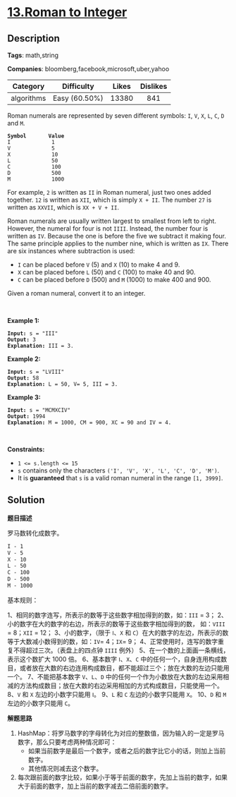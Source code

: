 # [13.Roman to Integer](https://leetcode.com/problems/roman-to-integer/description/)

## Description

**Tags**: math,string

**Companies**: bloomberg,facebook,microsoft,uber,yahoo

| Category | Difficulty | Likes | Dislikes |
| :------: | :--------: | :---: | :------: |
| algorithms | Easy (60.50%) | 13380 | 841 |

<p>Roman numerals are represented by seven different symbols:&nbsp;<code>I</code>, <code>V</code>, <code>X</code>, <code>L</code>, <code>C</code>, <code>D</code> and <code>M</code>.</p>
<pre><code><strong>Symbol</strong>       <strong>Value</strong>
I             1
V             5
X             10
L             50
C             100
D             500
M             1000</code></pre>
<p>For example,&nbsp;<code>2</code> is written as <code>II</code>&nbsp;in Roman numeral, just two ones added together. <code>12</code> is written as&nbsp;<code>XII</code>, which is simply <code>X + II</code>. The number <code>27</code> is written as <code>XXVII</code>, which is <code>XX + V + II</code>.</p>
<p>Roman numerals are usually written largest to smallest from left to right. However, the numeral for four is not <code>IIII</code>. Instead, the number four is written as <code>IV</code>. Because the one is before the five we subtract it making four. The same principle applies to the number nine, which is written as <code>IX</code>. There are six instances where subtraction is used:</p>
<ul>
  <li><code>I</code> can be placed before <code>V</code> (5) and <code>X</code> (10) to make 4 and 9.&nbsp;</li>
  <li><code>X</code> can be placed before <code>L</code> (50) and <code>C</code> (100) to make 40 and 90.&nbsp;</li>
  <li><code>C</code> can be placed before <code>D</code> (500) and <code>M</code> (1000) to make 400 and 900.</li>
</ul>
<p>Given a roman numeral, convert it to an integer.</p>
<p>&nbsp;</p>
<p><strong class="example">Example 1:</strong></p>
<pre><code><strong>Input:</strong> s = &quot;III&quot;
<strong>Output:</strong> 3
<strong>Explanation:</strong> III = 3.</code></pre>
<p><strong class="example">Example 2:</strong></p>
<pre><code><strong>Input:</strong> s = &quot;LVIII&quot;
<strong>Output:</strong> 58
<strong>Explanation:</strong> L = 50, V= 5, III = 3.</code></pre>
<p><strong class="example">Example 3:</strong></p>
<pre><code><strong>Input:</strong> s = &quot;MCMXCIV&quot;
<strong>Output:</strong> 1994
<strong>Explanation:</strong> M = 1000, CM = 900, XC = 90 and IV = 4.</code></pre>
<p>&nbsp;</p>
<p><strong>Constraints:</strong></p>
<ul>
  <li><code>1 &lt;= s.length &lt;= 15</code></li>
  <li><code>s</code> contains only&nbsp;the characters <code>(&#39;I&#39;, &#39;V&#39;, &#39;X&#39;, &#39;L&#39;, &#39;C&#39;, &#39;D&#39;, &#39;M&#39;)</code>.</li>
  <li>It is <strong>guaranteed</strong>&nbsp;that <code>s</code> is a valid roman numeral in the range <code>[1, 3999]</code>.</li>
</ul>

## Solution

**题目描述**

罗马数转化成数字。

```txt
I - 1
V - 5
X - 10
L - 50
C - 100
D - 500
M - 1000
```

基本规则：

1、相同的数字连写，所表示的数等于这些数字相加得到的数，如：`III` = 3；
2、小的数字在大的数字的右边，所表示的数等于这些数字相加得到的数， 如：`VIII` = 8；`XII` = 12；
3、小的数字，（限于 `Ⅰ`、`X` 和 `C`）在大的数字的左边，所表示的数等于大数减小数得到的数，如：`IV`= 4；`IX`= 9；
4、正常使用时，连写的数字重复不得超过三次。（表盘上的四点钟 `IIII` 例外）
5、在一个数的上面画一条横线，表示这个数扩大 1000 倍。
6、基本数字 `Ⅰ`、`X`、`C` 中的任何一个，自身连用构成数目，或者放在大数的右边连用构成数目，都不能超过三个；放在大数的左边只能用一个。
7、不能把基本数字 `V`、`L`、`D` 中的任何一个作为小数放在大数的左边采用相减的方法构成数目；放在大数的右边采用相加的方式构成数目，只能使用一个。
8、`V` 和 `X` 左边的小数字只能用 `Ⅰ`。
9、`L` 和 `C` 左边的小数字只能用 `X`。
10、`D` 和 `M` 左边的小数字只能用 `C`。

**解题思路**

1. HashMap：将罗马数字的字母转化为对应的整数值，因为输入的一定是罗马数字，那么只要考虑两种情况即可：
   - 如果当前数字是最后一个数字，或者之后的数字比它小的话，则加上当前数字。
   - 其他情况则减去这个数字。
2. 每次跟前面的数字比较，如果小于等于前面的数字，先加上当前的数字，如果大于前面的数字，加上当前的数字减去二倍前面的数字。

